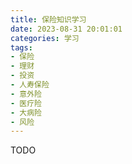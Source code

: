 ```yaml
---
title: 保险知识学习
date: 2023-08-31 20:01:01
categories: 学习
tags:
- 保险
- 理财
- 投资
- 人寿保险
- 意外险
- 医疗险
- 大病险
- 风险
---
```



TODO